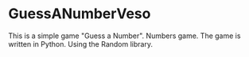 # GuessANumberVeso
This is a simple game "Guess a Number".
Numbers game.
The game is written in Python. Using the Random library.

